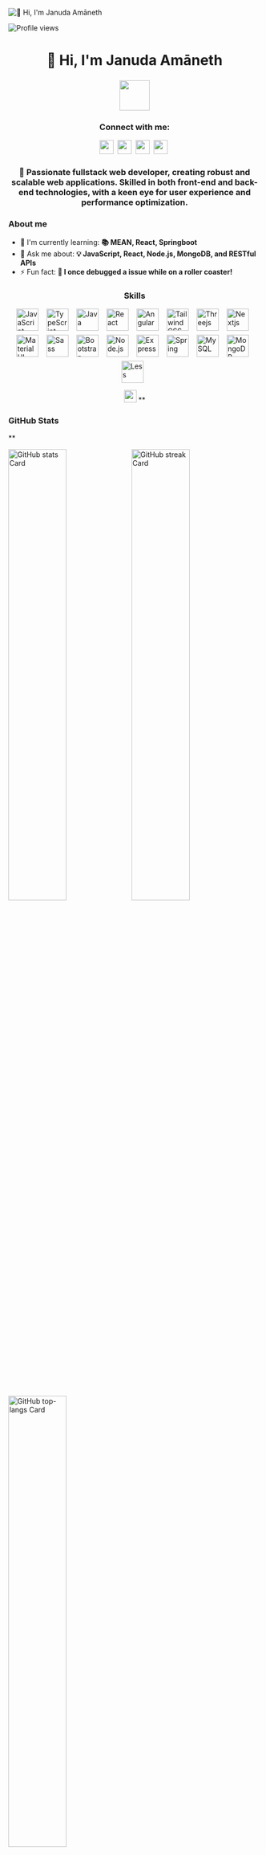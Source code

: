 ![👋 Hi, I'm Januda Amāneth](https://user-images.githubusercontent.com/74038190/213910845-af37a709-8995-40d6-be59-724526e3c3d7.gif)

![Profile views](https://komarev.com/ghpvc/?username=janudaio&label=Profile%20views&color=0e75b6&style=flat)

<div id="toc">
  <ul align="center" style="list-style: none">
    <summary>
      <h1>
        👋 Hi, I'm Januda Amāneth
      </h1>
    </summary>
  </ul>
</div>

<h3 align="center"> <img src='https://raw.githubusercontent.com/ShahriarShafin/ShahriarShafin/main/Assets/handshake.gif' width="60px"> <h3 align="center">Connect with me:</h3> 
<p align="center"><a href="https://github.com/janudaio" target="_blank"><img src="https://img.shields.io/badge/GitHub-100000?style=plastic&logo=github&logoColor=white" height="28" style="margin-right: 4px"></a> <a href="https://www.linkedin.com/in/januda-amaneth-094124288" target="_blank"><img src="https://img.shields.io/badge/LinkedIn-0077B5?style=plastic&logo=linkedin&logoColor=white" height="28" style="margin-right: 4px"></a> <a href="https://www.reddit.com/user/YogurtSignal6461" target="_blank"><img src="https://img.shields.io/badge/Reddit-FF4500?style=plastic&logo=reddit&logoColor=white" height="28" style="margin-right: 4px"></a> <a href="https://www.codechef.com/users/heavy_rats_89" target="_blank"><img src="https://img.shields.io/badge/Codechef-%23B92B27.svg?style=plastic&&logo=Codechef&logoColor=white" height="28" style="margin-right: 4px"></a></p>

 **<h3 align="center">🚀 Passionate fullstack web developer, creating robust and scalable web applications. Skilled in both front-end and back-end technologies, with a keen eye for user experience and performance optimization.</h3>**

**<h3 align="left">About me</h3>**

- 🌱 I'm currently learning: **📚 MEAN, React, Springboot**
- 💬 Ask me about: **💡 JavaScript, React, Node.js, MongoDB, and RESTful APIs**
- ⚡ Fun fact: **🎢 I once debugged a issue while on a roller coaster!**

 **<h3 align="center">Skills</h3>**

<div style="display: flex; flex-wrap: wrap; gap: 8px; justify-content: center;"><img src="https://skillicons.dev/icons?i=javascript" height="44" alt="JavaScript" style="margin-right: 8px"> <img src="https://skillicons.dev/icons?i=typescript" height="44" alt="TypeScript" style="margin-right: 8px"> <img src="https://skillicons.dev/icons?i=java" height="44" alt="Java" style="margin-right: 8px"> <img src="https://skillicons.dev/icons?i=react" height="44" alt="React" style="margin-right: 8px"> <img src="https://skillicons.dev/icons?i=angular" height="44" alt="Angular" style="margin-right: 8px"> <img src="https://skillicons.dev/icons?i=tailwind" height="44" alt="Tailwind CSS" style="margin-right: 8px"> <img src="https://skillicons.dev/icons?i=threejs" height="44" alt="Threejs" style="margin-right: 8px"> <img src="https://skillicons.dev/icons?i=nextjs" height="44" alt="Nextjs" style="margin-right: 8px"> <img src="https://skillicons.dev/icons?i=materialui" height="44" alt="Material UI" style="margin-right: 8px"> <img src="https://skillicons.dev/icons?i=sass" height="44" alt="Sass" style="margin-right: 8px"> <img src="https://skillicons.dev/icons?i=bootstrap" height="44" alt="Bootstrap" style="margin-right: 8px"> <img src="https://skillicons.dev/icons?i=nodejs" height="44" alt="Node.js" style="margin-right: 8px"> <img src="https://skillicons.dev/icons?i=express" height="44" alt="Express" style="margin-right: 8px"> <img src="https://skillicons.dev/icons?i=spring" height="44" alt="Spring" style="margin-right: 8px"> <img src="https://skillicons.dev/icons?i=mysql" height="44" alt="MySQL" style="margin-right: 8px"> <img src="https://skillicons.dev/icons?i=mongodb" height="44" alt="MongoDB" style="margin-right: 8px"> <img src="https://cdn.jsdelivr.net/gh/devicons/devicon/icons/less/less-plain-wordmark.svg" height="44" alt="Less" style="margin-right: 8px"></div>

 <p align="center"> <img src="https://media.giphy.com/media/iY8CRBdQXODJSCERIr/giphy.gif" width="25"> **<h3 align="left">GitHub Stats</h3>**

<p align="left">
  <img width="48%" src="https://github-readme-stats.vercel.app/api?username=janudaio&theme=default&cache_seconds=1800&border_radius=4&hide_title=false&hide_rank=false&show_icons=true&include_all_commits=true&line_height=25" alt="GitHub stats Card" />
  <img width="48%" src="https://streak-stats.demolab.com/?user=janudaio&theme=default&hide_border=false&border_radius=4.5&date_format=M+j%5B%2C+Y%5D&mode=daily&disable_animations=false&hide_total_contributions=false&hide_current_streak=false&hide_longest_streak=false&exclude_days=&locale=en&card_height=200" alt="GitHub streak Card" />
</p>

<p align="left">
  <img width="48%" src="https://github-readme-stats.vercel.app/api/top-langs?username=janudaio&theme=default&cache_seconds=1800&border_radius=4&hide_title=false&layout=compact&langs_count=5&card_width=400&hide_progress=false" alt="GitHub top-langs Card" />
</p>


